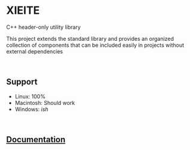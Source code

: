 # **XIEITE**
C++ header-only utility library

This project extends the standard library and provides an organized collection of components that can be included easily in projects without external dependencies

&nbsp;

## Support
- Linux: 100%
- Macintosh: Should work
- Windows: *ish*

&nbsp;

## [Documentation](https://github.com/Eczbek/xieite/tree/main/docs/xieite.md)
